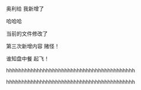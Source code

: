 奥利给 我新增了

哈哈哈

当前的文件修改了

第三次新增内容  赌怪！

谁知盘中餐 起飞！

hhhhhhhhhhhhhhhhhhhhhhhhhhhhhhhhhhhhhhhhhh

hhhhhhhhhhhhhhhhhhhhhhhhhhhhhhhhhhhhhhhhhh